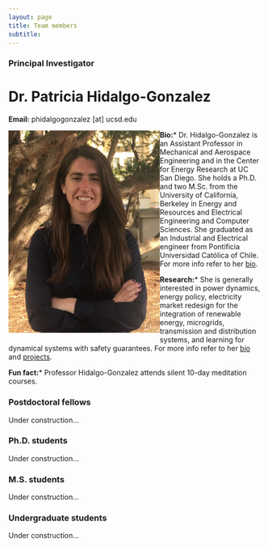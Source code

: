 ```yaml
---
layout: page
title: Team members
subtitle: 
---
```


### Principal Investigator

# Dr. Patricia Hidalgo-Gonzalez
**Email:** phidalgogonzalez [at] ucsd.edu

<img align="left" src="/assets/img/2019_Hidalgo-Gonzalez.png" width="300" style="padding-bottom: 10px;" style="padding-right: 10px;"/>

**Bio:*** Dr. Hidalgo-Gonzalez is an Assistant Professor in Mechanical and Aerospace Engineering and in 
the Center for Energy Research at UC San Diego. She holds a Ph.D. and two M.Sc. from the University of California, 
Berkeley in Energy and Resources and Electrical Engineering and Computer Sciences. 
She graduated as an Industrial and Electrical engineer from Pontificia Universidad 
Católica of Chile. For more info refer to her [bio](phg.md).

**Research:*** She is generally interested in power dynamics, energy policy, electricity market redesign for the integration 
of renewable energy, microgrids, transmission and distribution systems, and learning 
for dynamical systems with safety guarantees. For more info refer to her [bio](phg.md) and [projects](projects.md).

**Fun fact:*** Professor Hidalgo-Gonzalez attends silent 10-day meditation courses.


### Postdoctoral fellows

Under construction...


### Ph.D. students

Under construction...


### M.S. students

Under construction...

### Undergraduate students

Under construction...





